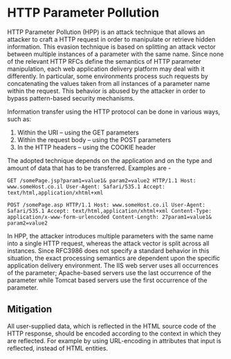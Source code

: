 # HTTP Parameter Pollution

HTTP Parameter Pollution (HPP) is an attack technique that allows an attacker to craft a HTTP request in order to manipulate or retrieve hidden information. This evasion technique is based on splitting an attack vector between multiple instances of a parameter with the same name. Since none of the relevant HTTP RFCs define the semantics of HTTP parameter manipulation, each web application delivery platform may deal with it differently. In particular, some environments process such requests by concatenating the values taken from all instances of a parameter name within the request. This behavior is abused by the attacker in order to bypass pattern-based security mechanisms.

Information transfer using the HTTP protocol can be done in various ways, such as:

1. Within the URI – using the GET parameters
2. Within the request body – using the POST parameters
3. In the HTTP headers – using the COOKIE header

The adopted technique depends on the application and on the type and amount of data that has to be transferred. Examples are -

```
GET /somePage.jsp?param1=value1& param2=value2 HTTP/1.1 Host: www.someHost.co.il User-Agent: Safari/535.1 Accept: text/html,application/xhtml+xml
```

```
POST /somePage.asp HTTP/1.1 Host: www.someHost.co.il User-Agent: Safari/535.1 Accept: text/html,application/xhtml+xml Content-Type: application/x-www-form-urlencoded Content-Length: 27param1=value1& param2=value2
```

In HPP, the attacker introduces multiple parameters with the same name into a single HTTP request, whereas the attack vector is split across all instances. Since RFC3986 does not specify a standard behavior in this situation, the exact processing semantics are dependent upon the specific application delivery environment. The IIS web server uses all occurrences of the parameter; Apache-based servers use the last occurrence of the parameter while Tomcat based servers use the first occurrence of the parameter.

## Mitigation

All user-supplied data, which is reflected in the HTML source code of the HTTP response, should be encoded according to the context in which they are reflected. For example by using URL-encoding in attributes that input is reflected, instead of HTML entities. 